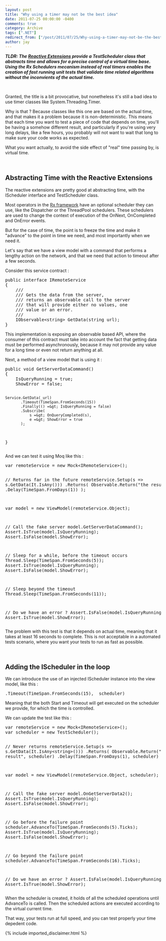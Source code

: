 ```yaml
---
layout: post
title: "Why using a timer may not be the best idea"
date: 2011-07-25 00:00:00 -0400
comments: true
category: Archive
tags: [".NET"]
redirect_from: ["/post/2011/07/25/Why-using-a-timer-may-not-be-the-best-idea", "/post/2011/07/25/why-using-a-timer-may-not-be-the-best-idea"]
author: jay
---
```

<!-- more -->
<p><strong><em>TLDR: The <a href="http://msdn.microsoft.com/en-us/data/gg577609">Reactive Extensions</a> provide a TestScheduler class that abstracts time and allows for a precise control of a virtual time base. Using the Rx Schedulers mecanism instead of real timers enables the creation of fast running unit tests that validate time related algorithms without the inconvients of the actual time.</em></strong></p>
<p>&nbsp;</p>
<p>Granted, the title is a bit provocative, but nonetheless it's still a bad idea to use timer classes like System.Threading.Timer.</p>
<p>Why is that ? Because classes&nbsp;like this one&nbsp;are based on the actual time, and that makes it a problem because it is non-deterministic. This means that each time you want to test a piece of code that depends on time, you'll be having a somehow different result, and particularly&nbsp;if you're using very long delays, like a few hours, you probably will not want to wait that long to make sure your code works as expected.</p>
<p>What you want actually, to avoid the side effect of "real"&nbsp;time passing by, is virtual time.</p>
<p>&nbsp;</p>
<h2>Abstracting Time with the Reactive Extensions</h2>
<p>The reactive extensions are pretty good at abstracting time, with the IScheduler interface and TestScheduler class.</p>
<p>Most operators in the <a href="http://msdn.microsoft.com/en-us/data/gg577609">Rx&nbsp;framework</a> have an optional scheduler they can use, like the Dispatcher or the ThreadPool schedulers. These schedulers are used to change the context of execution of the OnNext, OnCompleted and OnError events.</p>
<p>But for the case of time, the point is to&nbsp;freeze the time and make it "advance" to the point in time we need, and most importantly when we need it.</p>
<p>Let's say that we have a view model&nbsp;with a&nbsp;command that performs a lengthy&nbsp;action on the network, and that we need that action to timeout after a few seconds.</p>
<p>Consider this service contract :</p>
<pre class="brush: c-sharp">public interface IRemoteService
{
    /// 
    /// Gets the data from the server,
    /// returns an observable call to the server 
    /// that will provide either no values, one
    /// value or an error.
    /// 
    IObservable&lt;string&gt; GetData(string url);
}</pre>
<p>This implementation is exposing&nbsp;an observable&nbsp;based API, where the consumer of this contract must take into account the fact that&nbsp;getting data must be performed asynchronously, because it may not provide any value for a long time or even not return anything at all.</p>
<p>Next,&nbsp;a method of a view model that is using it :</p>
<pre class="brush: c-sharp">public void GetServerDataCommand()
{
    IsQueryRunning = true;
    ShowError = false;

    Service.GetData(_url)
           .Timeout(TimeSpan.FromSeconds(15))
           .Finally(() =&gt; IsQueryRunning = false)
           .Subscribe(
               s =&gt; OnQueryCompleted(s),
               e =&gt; ShowError = true
           );
}
</pre>
<p>And we can test it using Moq like this :</p>
<pre class="brush: c-sharp">var remoteService = new Mock&lt;IRemoteService&gt;();

// Returns far in the future
remoteService.Setup(s =&gt; s.GetData(It.IsAny()))
             .Returns(
                Observable.Return("the result")
                          .Delay(TimeSpan.FromDays(1))
             );

var model = new ViewModel(remoteService.Object);

// Call the fake server
model.GetServerDataCommand();
Assert.IsTrue(model.IsQueryRunning);
Assert.IsFalse(model.ShowError);

// Sleep for a while, before the timeout occurs
Thread.Sleep(TimeSpan.FromSeconds(5));
Assert.IsTrue(model.IsQueryRunning);
Assert.IsFalse(model.ShowError);

// Sleep beyond the timeout
Thread.Sleep(TimeSpan.FromSeconds(11));

// Do we have an error ?
Assert.IsFalse(model.IsQueryRunning);
Assert.IsTrue(model.ShowError);
</pre>
<p>The problem with this test is that it depends on actual time, meaning that it takes at least 16 seconds to complete. This is not acceptable in a automated tests scenario, where you want your tests to run as fast as possible.</p>
<p>&nbsp;</p>
<h2>Adding the IScheduler in the loop</h2>
<p>We can introduce the use of an injected IScheduler instance into the view model, like this :</p>
<pre class="brush: c-sharp">.Timeout(TimeSpan.FromSeconds(15), _scheduler)</pre>
<p>Meaning that the both Start and Timeout will get executed on the scheduler we provide, for which the time is controlled.</p>
<p>We can update the test like this :</p>
<pre class="brush: c-sharp">var remoteService = new Mock&lt;IRemoteService&gt;();
var scheduler = new TestScheduler();

// Never returns
remoteService.Setup(s =&gt; s.GetData(It.IsAny&lt;string&gt;()))
             .Returns(
                Observable.Return("the result", scheduler)
                          .Delay(TimeSpan.FromDays(1), scheduler)
            );

var model = new ViewModel(remoteService.Object, scheduler);

// Call the fake server
model.OnGetServerData2();
Assert.IsTrue(model.IsQueryRunning);
Assert.IsFalse(model.ShowError);

// Go before the failure point
scheduler.AdvanceTo(TimeSpan.FromSeconds(5).Ticks);
Assert.IsTrue(model.IsQueryRunning);
Assert.IsFalse(model.ShowError);

// Go beyond the failure point
scheduler.AdvanceTo(TimeSpan.FromSeconds(16).Ticks);

// Do we have an error ?
Assert.IsFalse(model.IsQueryRunning);
Assert.IsTrue(model.ShowError);</pre>
<p>When the scheduler is created, it holds of all the scheduled operations until AdvanceTo is called. Then the scheduled actions are executed according to the virtual current time.</p>
<p>That way, your tests run at full speed, and you can test properly your time depedent code.</p>
{% include imported_disclaimer.html %}
